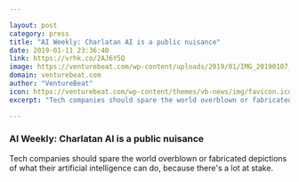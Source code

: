 ```yaml
---

layout: post
category: press
title: "AI Weekly: Charlatan AI is a public nuisance"
date: 2019-01-11 23:36:40
link: https://vrhk.co/2AJ6Y5Q
image: https://venturebeat.com/wp-content/uploads/2019/01/IMG_20190107_1836391.jpg?w=1200&strip=all
domain: venturebeat.com
author: "VentureBeat"
icon: https://venturebeat.com/wp-content/themes/vb-news/img/favicon.ico
excerpt: "Tech companies should spare the world overblown or fabricated depictions of what their artificial intelligence can do, because there's a lot at stake."

---
```


### AI Weekly: Charlatan AI is a public nuisance

Tech companies should spare the world overblown or fabricated depictions of what their artificial intelligence can do, because there's a lot at stake.